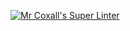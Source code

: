 [![Mr Coxall's Super Linter](https://github.com/git@github.com:ICS3U-C-Programming-HiabGm/Unit2-01-CPP.git/workflows/Mr%20Coxall's%20Super%20Linter/badge.svg)](https://github.com/git@github.com:ICS3U-C-Programming-HiabGm/Unit2-01-CPP.git/actions/) 
